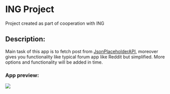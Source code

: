 # ING Project 
Project created as part of cooperation with ING 

## Description:
Main task of this app is to fetch post from [JsonPlaceholderAPI](https://jsonplaceholder.typicode.com), moreover gives you functionality like typical forum app like Reddit but simplified. More options and functionality will be added in time.

### App preview: 
![](ing_project.gif)


